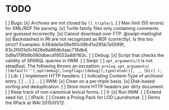 TODO
====

  [ ] Bugs:
    [x] Archives are not closed by `ll_triple/1`.
    [ ] Max limit (50 errors) for XML/RDF file parsing.
    [x] Turtle family files only containing comments are guessed incorrectly.
    [o] Cannot download over FTP. @swipl-mailinglist
    [o] Backslashed in IRI are not recognized as RDF (correctly). Is this too strict? Examples: b36dde5e58e161c09b41a295b7a5599f, 63c2f001e5cf428e8a98db4aac718db4, 0d9a179fb9b080dbecd19553a48f163c.
  [ ] Debug:
    [x] Script that checks the validity of SPARQL queries in llWM.
  [ ] Swipl:
    [ ] `opt_arguments/3` is not steadfast.
        The following throws an exception:
        ```prolog
        opt_arguments(
          [[default(''),opt(debug),longflags([debug]),type(atom)]],
          _,
          [Dir]
        ),
       ```
  [ ] Lib:
    [ ] Implement HTTP headers:
      [ ] Indicating Content-Type of archived entry.
      [ ] ...
      [ ] ...
  [ ] llWM:
    [x] Clean on a per-triple basis.
    [o] Disk-based sorting and deduplication.
    [ ] Store more HTTP headers per dirty document.
    [ ] Keep track of non-canonical lexical forms.
  [ ] ll:
    [o] Run llWM.
    [ ] Extend seed list.
  [ ] llPack:
    [ ] Create a Prolog Pack for LOD Laundromat.
    [ ] Demo the llPack at WAI 2015/01/12.
